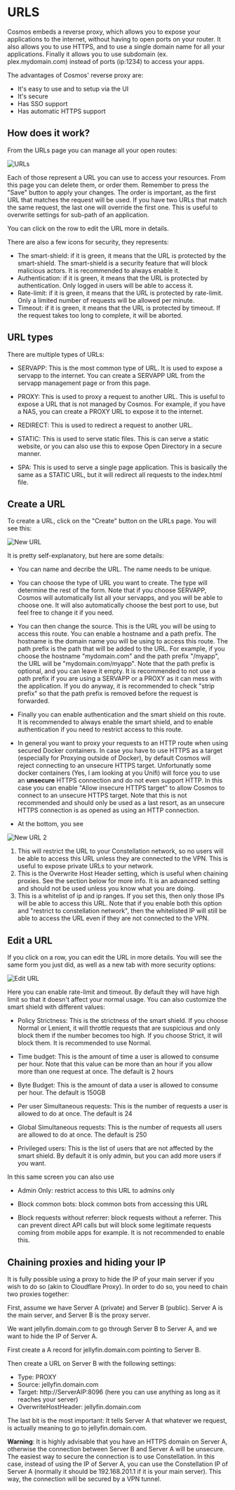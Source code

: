 # URLS

Cosmos embeds a reverse proxy, which allows you to expose your applications to the internet, without having to open ports on your router. It also allows you to use HTTPS, and to use a single domain name for all your applications. Finally it allows you to use subdomain (ex. plex.mydomain.com) instead of ports (ip:1234) to access your apps.

The advantages of Cosmos' reverse proxy are:
 
* It's easy to use and to setup via the UI
* It's secure
* Has SSO support
* Has automatic HTTPS support

## How does it work?

From the URLs page you can manage all your open routes:

![URLs](screenshots/urls_1.png)

Each of those represent a URL you can use to access your resources. From this page you can delete them, or order them. Remember to press the "Save" button to apply your changes.
The order is important, as the first URL that matches the request will be used. If you have two URLs that match the same request, the last one will override the first one. This is useful to overwrite settings for sub-path of an application.

You can click on the row to edit the URL more in details.

There are also a few icons for security, they represents:

* The smart-shield: if it is green, it means that the URL is protected by the smart-shield. The smart-shield is a security feature that will block malicious actors. It is recommended to always enable it.
* Authentication: if it is green, it means that the URL is protected by authentication. Only logged in users will be able to access it.
* Rate-limit: if it is green, it means that the URL is protected by rate-limit. Only a limited number of requests will be allowed per minute.
* Timeout: if it is green, it means that the URL is protected by timeout. If the request takes too long to complete, it will be aborted.

## URL types

There are multiple types of URLs:

* SERVAPP: This is the most common type of URL. It is used to expose a servapp to the internet. You can create a SERVAPP URL from the servapp management page or from this page.

* PROXY: This is used to proxy a request to another URL. This is useful to expose a URL that is not managed by Cosmos. For example, if you have a NAS, you can create a PROXY URL to expose it to the internet.

* REDIRECT: This is used to redirect a request to another URL.

* STATIC: This is used to serve static files. This is can serve a static website, or you can also use this to expose Open Directory in a secure manner.

* SPA: This is used to serve a single page application. This is basically the same as a STATIC URL, but it will redirect all requests to the index.html file.

## Create a URL

To create a URL, click on the "Create" button on the URLs page. You will see this:

![New URL](screenshots/urls_2.png)

It is pretty self-explanatory, but here are some details:

* You can name and decribe the URL. The name needs to be unique.

* You can choose the type of URL you want to create. The type will determine the rest of the form. Note that if you choose SERVAPP, Cosmos will automatically list all your servapps, and you will be able to choose one. It will also automatically choose the best port to use, but feel free to change it if you need.

* You can then change the source. This is the URL you will be using to access this route. You can enable a hostname and a path prefix. The hostname is the domain name you will be using to access this route. The path prefix is the path that will be added to the URL. For example, if you choose the hostname "mydomain.com" and the path prefix "/myapp", the URL will be "mydomain.com/myapp". Note that the path prefix is optional, and you can leave it empty. It is recommended to not use a path prefix if you are using a SERVAPP or a PROXY as it can mess with the application. If you do anyway, it is recommended to check "strip prefix" so that the path prefix is removed before the request is forwarded.

* Finally you can enable authentication and the smart shield on this route. It is recommended to always enable the smart shield, and to enable authentication if you need to restrict access to this route.

* In general you want to proxy your requests to an HTTP route when using secured Docker containers. In case you have to use HTTPS as a target (especially for Proxying outside of Docker), by default Cosmos will reject connecting to an unsecure HTTPS target. Unfortunatly some docker containers (Yes, I am looking at you Unifi) will force you to use an **unsecure** HTTPS connection and do not even support HTTP. In this case you can enable "Allow insecure HTTPS target" to allow Cosmos to connect to an unsecure HTTPS target. Note that this is not recommended and should only be used as a last resort, as an unsecure HTTPS connection is as opened as using an HTTP connection.

* At the bottom, you see


![New URL 2](screenshots/urls_22.png)

1. This will restrict the URL to your Constellation network, so no users will be able to access this URL unless they are connected to the VPN. This is useful to expose private URLs to your network.
2. This is the Overwrite Host Header setting, which is useful when chaining proxies. See the section below for more info. It is an advanced setting and should not be used unless you know what you are doing.
3. This is a whitelist of ip and ip ranges. If you set this, then only those IPs will be able to access this URL. Note that if you enable both this option and "restrict to constellation network", then the whitelisted IP will still be able to access the URL even if they are not connected to the VPN.

## Edit a URL

If you click on a row, you can edit the URL in more details. You will see the same form you just did, as well as a new tab with more security options:

![Edit URL](screenshots/urls_3.png)

Here you can enable rate-limit and timeout. By default they will have high limit so that it doesn't affect your normal usage. You can also customize the smart shield with different values:

* Policy Strictness: This is the strictness of the smart shield. If you choose Normal or Lenient, it will throttle requests that are suspicious and only block them if the number becomes too high. If you choose Strict, it will block them. It is recommended to use Normal.

* Time budget: This is the amount of time a user is allowed to consume per hour. Note that this value can be more than an hour if you allow more than one request at once. The default is 2 hours

* Byte Budget: This is the amount of data a user is allowed to consume per hour. The default is 150GB

* Per user Simultaneous requests: This is the number of requests a user is allowed to do at once. The default is 24

* Global Simultaneous requests: This is the number of requests all users are allowed to do at once. The default is 250

* Privileged users: This is the list of users that are not affected by the smart shield. By default it is only admin, but you can add more users if you want.

In this same screen you can also use

* Admin Only: restrict access to this URL to admins only

* Block common bots: block common bots from accessing this URL

* Block requests without referrer: block requests without a referrer. This can prevent direct API calls but will block some legitimate requests coming from mobile apps for example. It is not recommended to enable this.

## Chaining proxies and hiding your IP

It is fully possible using a proxy to hide the IP of your main server if you wish to do so (akin to Cloudflare Proxy). In order to do so, you need to chain two proxies together:

First, assume we have Server A (private) and Server B (public). Server A is the main server, and Server B is the proxy server.

We want jellyfin.domain.com to go through Server B to Server A, and we want to hide the IP of Server A.

First create a A record for jellyfin.domain.com pointing to Server B.

Then create a URL on Server B with the following settings:

* Type: PROXY
* Source: jellyfin.domain.com
* Target: http://ServerAIP:8096 (here you can use anything as long as it reaches your server)
* OverwriteHostHeader: jellyfin.domain.com

The last bit is the most important: It tells Server A that whatever we request, is actually meaning to go to jellyfin.domain.com. 

**Warning**: It is highly advisable that you have an HTTPS domain on Server A, otherwise the connection between Server B and Server A will be unsecure. The easiest way to secure the connection is to use Constellation. In this case, instead of using the IP of Server A, you can use the Constellation IP of Server A (normally it should be 192.168.201.1 if it is your main server). This way, the connection will be secured by a VPN tunnel.
